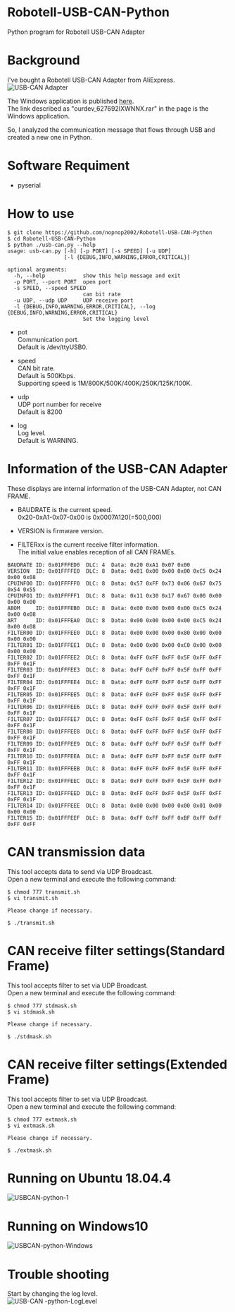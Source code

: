 # Robotell-USB-CAN-Python
Python program for Robotell USB-CAN Adapter


# Background   
I've bought a Robotell USB-CAN Adapter from AliExpress.   
![USB-CAN Adapter](https://user-images.githubusercontent.com/6020549/86798040-52d73e80-c0ab-11ea-802c-93aa918e1067.JPG)

The Windows application is published [here](https://www.amobbs.com/thread-4651667-1-1.html).   
The link described as "ourdev_627692IXWNNX.rar" in the page is the Windows application.   

So, I analyzed the communication message that flows through USB and created a new one in Python.

# Software Requiment   
- pyserial

# How to use   
```
$ git clone https://github.com/nopnop2002/Robotell-USB-CAN-Python
$ cd Robotell-USB-CAN-Python
$ python ./usb-can.py --help
usage: usb-can.py [-h] [-p PORT] [-s SPEED] [-u UDP]
                  [-l {DEBUG,INFO,WARNING,ERROR,CRITICAL}]

optional arguments:
  -h, --help            show this help message and exit
  -p PORT, --port PORT  open port
  -s SPEED, --speed SPEED
                        can bit rate
  -u UDP, --udp UDP     UDP receive port
  -l {DEBUG,INFO,WARNING,ERROR,CRITICAL}, --log {DEBUG,INFO,WARNING,ERROR,CRITICAL}
                        Set the logging level
```

- pot   
  Communication port.   
  Default is /dev/ttyUSB0.   

- speed   
  CAN bit rate.   
  Default is 500Kbps.   
  Supporting speed is 1M/800K/500K/400K/250K/125K/100K.   

- udp   
  UDP port number for receive   
  Default is 8200   

- log   
  Log level.   
  Default is WARNING.   

# Information of the USB-CAN Adapter   
These displays are internal information of the USB-CAN Adapter, not CAN FRAME.   

- BAUDRATE is the current speed.   
 0x20-0xA1-0x07-0x00 is 0x0007A120(=500,000)   

- VERSION is firmware version.   

- FILTERxx is the current receive filter information.   
 The initial value enables reception of all CAN FRAMEs.   

```
BAUDRATE ID: 0x01FFFED0  DLC: 4  Data: 0x20 0xA1 0x07 0x00
VERSION  ID: 0x01FFFFE0  DLC: 8  Data: 0x01 0x00 0x00 0x00 0xC5 0x24 0x00 0x08
CPUINFO0 ID: 0x01FFFFF0  DLC: 8  Data: 0x57 0xFF 0x73 0x06 0x67 0x75 0x54 0x55
CPUINFO1 ID: 0x01FFFFF1  DLC: 8  Data: 0x11 0x30 0x17 0x67 0x00 0x00 0x00 0x00
ABOM     ID: 0x01FFFEB0  DLC: 8  Data: 0x00 0x00 0x00 0x00 0xC5 0x24 0x00 0x08
ART      ID: 0x01FFFEA0  DLC: 8  Data: 0x00 0x00 0x00 0x00 0xC5 0x24 0x00 0x08
FILTER00 ID: 0x01FFFEE0  DLC: 8  Data: 0x00 0x00 0x00 0x80 0x00 0x00 0x00 0x00
FILTER01 ID: 0x01FFFEE1  DLC: 8  Data: 0x00 0x00 0x00 0xC0 0x00 0x00 0x00 0x00
FILTER02 ID: 0x01FFFEE2  DLC: 8  Data: 0xFF 0xFF 0xFF 0x5F 0xFF 0xFF 0xFF 0x1F
FILTER03 ID: 0x01FFFEE3  DLC: 8  Data: 0xFF 0xFF 0xFF 0x5F 0xFF 0xFF 0xFF 0x1F
FILTER04 ID: 0x01FFFEE4  DLC: 8  Data: 0xFF 0xFF 0xFF 0x5F 0xFF 0xFF 0xFF 0x1F
FILTER05 ID: 0x01FFFEE5  DLC: 8  Data: 0xFF 0xFF 0xFF 0x5F 0xFF 0xFF 0xFF 0x1F
FILTER06 ID: 0x01FFFEE6  DLC: 8  Data: 0xFF 0xFF 0xFF 0x5F 0xFF 0xFF 0xFF 0x1F
FILTER07 ID: 0x01FFFEE7  DLC: 8  Data: 0xFF 0xFF 0xFF 0x5F 0xFF 0xFF 0xFF 0x1F
FILTER08 ID: 0x01FFFEE8  DLC: 8  Data: 0xFF 0xFF 0xFF 0x5F 0xFF 0xFF 0xFF 0x1F
FILTER09 ID: 0x01FFFEE9  DLC: 8  Data: 0xFF 0xFF 0xFF 0x5F 0xFF 0xFF 0xFF 0x1F
FILTER10 ID: 0x01FFFEEA  DLC: 8  Data: 0xFF 0xFF 0xFF 0x5F 0xFF 0xFF 0xFF 0x1F
FILTER11 ID: 0x01FFFEEB  DLC: 8  Data: 0xFF 0xFF 0xFF 0x5F 0xFF 0xFF 0xFF 0x1F
FILTER12 ID: 0x01FFFEEC  DLC: 8  Data: 0xFF 0xFF 0xFF 0x5F 0xFF 0xFF 0xFF 0x1F
FILTER13 ID: 0x01FFFEED  DLC: 8  Data: 0xFF 0xFF 0xFF 0x5F 0xFF 0xFF 0xFF 0x1F
FILTER14 ID: 0x01FFFEEE  DLC: 8  Data: 0x00 0x00 0x00 0x00 0x01 0x00 0x00 0x00
FILTER15 ID: 0x01FFFEEF  DLC: 8  Data: 0xFF 0xFF 0xFF 0xBF 0xFF 0xFF 0xFF 0xFF
```

# CAN transmission data
This tool accepts data to send via UDP Broadcast.   
Open a new terminal and execute the following command:   
```
$ chmod 777 transmit.sh
$ vi transmit.sh

Please change if necessary.

$ ./transmit.sh
```

# CAN receive filter settings(Standard Frame)
This tool accepts filter to set via UDP Broadcast.   
Open a new terminal and execute the following command:   
```
$ chmod 777 stdmask.sh
$ vi stdmask.sh

Please change if necessary.

$ ./stdmask.sh
```

# CAN receive filter settings(Extended Frame)
This tool accepts filter to set via UDP Broadcast.   
Open a new terminal and execute the following command:   
```
$ chmod 777 extmask.sh
$ vi extmask.sh

Please change if necessary.

$ ./extmask.sh
```

# Running on Ubuntu 18.04.4
![USBCAN-python-1](https://user-images.githubusercontent.com/6020549/86798048-55399880-c0ab-11ea-844d-5823554deff7.jpg)

# Running on Windows10
![USBCAN-python-Windows](https://user-images.githubusercontent.com/6020549/86865771-9dd46e80-c10a-11ea-9a17-962add35e729.jpg)

# Trouble shooting
Start by changing the log level.   
![USB-CAN -python-LogLevel](https://user-images.githubusercontent.com/6020549/86876808-74bed880-c120-11ea-85d1-6502682dbbdf.jpg)
